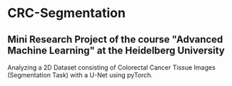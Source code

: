 # CRC-Segmentation
## Mini Research Project of the course "Advanced Machine Learning" at the Heidelberg University
Analyzing a 2D Dataset consisting of Colorectal Cancer Tissue Images (Segmentation Task) with a U-Net using pyTorch.
